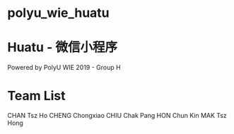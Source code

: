 # polyu_wie_huatu
# Huatu - 微信小程序 
Powered by PolyU WIE 2019 - Group H
# Team List
CHAN Tsz Ho
CHENG Chongxiao
CHIU Chak Pang
HON Chun Kin
MAK Tsz Hong
